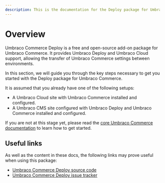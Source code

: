 ```yaml
---
description: This is the documentation for the Deploy package for Umbraco Commerce.
---
```


# Overview

Umbraco Commerce Deploy is a free and open-source add-on package for Umbraco Commerce. It provides Umbraco Deploy and Umbraco Cloud support, allowing the transfer of Umbraco Commerce settings between environments.

In this section, we will guide you through the key steps necessary to get you started with the Deploy package for Umbraco Commerce.

It is assumed that you already have one of the following setups:

* A Umbraco Cloud site with Umbraco Commerce installed and configured.
* A Umbraco CMS site configured with Umbraco Deploy and Umbraco Commerce installed and configured.

If you are not at this stage yet, please read the [core Umbraco Commerce documentation](https://docs.umbraco.com/umbraco-commerce/) to learn how to get started.

## Useful links

As well as the content in these docs, the following links may prove useful when using this package:

* [Umbraco Commerce Deploy source code](https://github.com/umbraco/Umbraco.Commerce.Deploy)
* [Umbraco Commerce Deploy issue tracker](https://github.com/umbraco/Umbraco.Commerce.Deploy)
